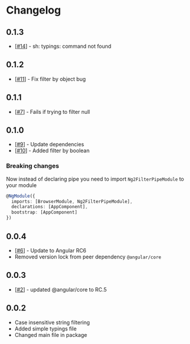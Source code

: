 # Changelog

## 0.1.3
* [[#14](https://github.com/VadimDez/ng2-filter-pipe/issues/14)] - sh: typings: command not found

## 0.1.2
* [[#11](https://github.com/VadimDez/ng2-filter-pipe/issues/11)] - Fix filter by object bug

## 0.1.1
* [[#7](https://github.com/VadimDez/ng2-filter-pipe/issues/7)] - Fails if trying to filter null

## 0.1.0
* [[#9](https://github.com/VadimDez/ng2-filter-pipe/issues/9)] - Update dependencies
* [[#10](https://github.com/VadimDez/ng2-filter-pipe/issues/10)] - Added filter by boolean

### Breaking changes
Now instead of declaring pipe you need to import `Ng2FilterPipeModule` to your module
```ts
@NgModule({
  imports: [BrowserModule, Ng2FilterPipeModule],
  declarations: [AppComponent],
  bootstrap: [AppComponent]
})
```


## 0.0.4

* [[#6](https://github.com/VadimDez/ng2-filter-pipe/issues/6)] - Update to Angular RC6
* Removed version lock from peer dependency `@angular/core`


## 0.0.3

* [[#2](https://github.com/VadimDez/ng2-filter-pipe/issues/2)] - updated @angular/core to RC.5

## 0.0.2

* Case insensitive string filtering
* Added simple typings file
* Changed main file in package